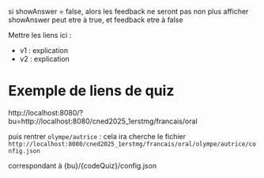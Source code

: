 si showAnswer = false, alors les feedback ne seront pas non plus afficher
showAnswer peut etre à true, et feedback etre à false

Mettre les liens ici : 
- v1 : explication
- v2 : explication


# Exemple de liens de quiz

http://localhost:8080/?bu=http://localhost:8080/cned2025_1erstmg/francais/oral

puis rentrer `olympe/autrice` : cela ira cherche le fichier `http://localhost:8080/cned2025_1erstmg/francais/oral/olympe/autrice/config.json` 

correspondant à {bu}/{codeQuiz}/config.json